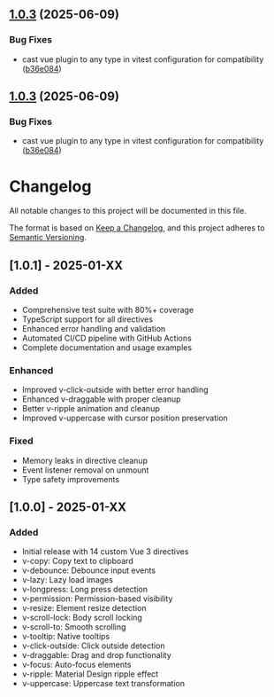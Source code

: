 ## [1.0.3](https://github.com/mohamedeslam04/vue-custom-directives/compare/v1.0.2...v1.0.3) (2025-06-09)


### Bug Fixes

* cast vue plugin to any type in vitest configuration for compatibility ([b36e084](https://github.com/mohamedeslam04/vue-custom-directives/commit/b36e084bde6638e8ab81c8951718c8d388c2b782))



## [1.0.3](https://github.com/mohamedeslam04/vue-custom-directives/compare/v1.0.2...v1.0.3) (2025-06-09)


### Bug Fixes

* cast vue plugin to any type in vitest configuration for compatibility ([b36e084](https://github.com/mohamedeslam04/vue-custom-directives/commit/b36e084bde6638e8ab81c8951718c8d388c2b782))

# Changelog

All notable changes to this project will be documented in this file.

The format is based on [Keep a Changelog](https://keepachangelog.com/en/1.0.0/),
and this project adheres to [Semantic Versioning](https://semver.org/spec/v2.0.0.html).

## [1.0.1] - 2025-01-XX

### Added
- Comprehensive test suite with 80%+ coverage
- TypeScript support for all directives
- Enhanced error handling and validation
- Automated CI/CD pipeline with GitHub Actions
- Complete documentation and usage examples

### Enhanced
- Improved v-click-outside with better error handling
- Enhanced v-draggable with proper cleanup
- Better v-ripple animation and cleanup
- Improved v-uppercase with cursor position preservation

### Fixed
- Memory leaks in directive cleanup
- Event listener removal on unmount
- Type safety improvements

## [1.0.0] - 2025-01-XX

### Added
- Initial release with 14 custom Vue 3 directives
- v-copy: Copy text to clipboard
- v-debounce: Debounce input events
- v-lazy: Lazy load images
- v-longpress: Long press detection
- v-permission: Permission-based visibility
- v-resize: Element resize detection
- v-scroll-lock: Body scroll locking
- v-scroll-to: Smooth scrolling
- v-tooltip: Native tooltips
- v-click-outside: Click outside detection
- v-draggable: Drag and drop functionality
- v-focus: Auto-focus elements
- v-ripple: Material Design ripple effect
- v-uppercase: Uppercase text transformation
